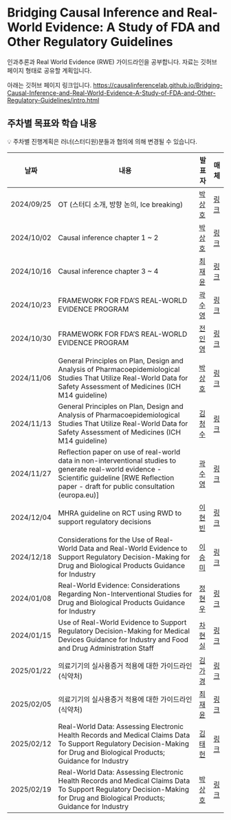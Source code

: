 # Bridging Causal Inference and Real-World Evidence: A Study of FDA and Other Regulatory Guidelines
인과추론과 Real World Evidence (RWE) 가이드라인을 공부합니다. 자료는 깃허브 페이지 형태로 공유할 계획입니다.

아래는 깃허브 페이지 링크입니다.
https://causalinferencelab.github.io/Bridging-Causal-Inference-and-Real-World-Evidence-A-Study-of-FDA-and-Other-Regulatory-Guidelines/intro.html

## 주차별 목표와 학습 내용
💡 주차별 진행계획은 러너(스터디원)분들과 협의에 의해 변경될 수 있습니다.

| 날짜 | 내용 | 발표자 | 매체 | 
| ----- | ----- | -------- | ----- |
| 2024/09/25 | OT (스터디 소개, 방향 논의, Ice breaking) | [박상호](https://www.linkedin.com/in/shstat1729/) | [링크]() | 
| 2024/10/02 | Causal inference chapter 1 ~ 2  | [박상호](https://www.linkedin.com/in/shstat1729/) | [링크](https://causalinferencelab.github.io/Causal-Inference-with-Python/landing-page.html) | 
| 2024/10/16 | Causal inference chapter 3 ~ 4  | [최재윤](https://www.linkedin.com/in/jaeyun-choi-0b64292a0/) | [링크](https://causalinferencelab.github.io/Causal-Inference-with-Python/landing-page.html) | 
| 2024/10/23 | FRAMEWORK FOR FDA’S REAL-WORLD EVIDENCE PROGRAM | [곽수영](https://www.linkedin.com/in/systat/) | [링크](https://www.fda.gov/media/120060/download?attachment) | 
| 2024/10/30 | FRAMEWORK FOR FDA’S REAL-WORLD EVIDENCE PROGRAM | [전인영](https://www.linkedin.com/in/inyoungjun/) | [링크](https://www.fda.gov/media/120060/download?attachment) | 
| 2024/11/06 | General Principles on Plan, Design and Analysis of Pharmacoepidemiological Studies That Utilize Real-World Data for Safety Assessment of Medicines (ICH M14 guideline) | [박상호](https://www.linkedin.com/in/shstat1729/) | [링크](https://database.ich.org/sites/default/files/ICH_M14_Step3_DraftGuideline_2024_0521.pdf) | 
| 2024/11/13 | General Principles on Plan, Design and Analysis of Pharmacoepidemiological Studies That Utilize Real-World Data for Safety Assessment of Medicines (ICH M14 guideline) | [김청수](https://www.linkedin.com/in/chungsoo-kim-42419b175/) | [링크](https://database.ich.org/sites/default/files/ICH_M14_Step3_DraftGuideline_2024_0521.pdf) | 
| 2024/11/27 | Reflection paper on use of real-world data in non-interventional studies to generate real-world evidence - Scientific guideline [RWE Reflection paper - draft for public consultation (europa.eu)] | [곽수영](https://www.linkedin.com/in/systat/) | [링크](https://www.ema.europa.eu/en/documents/scientific-guideline/reflection-paper-use-real-world-data-non-interventional-studies-generate-real-world-evidence_en.pdf) | 
| 2024/12/04 | MHRA guideline on RCT using RWD to support regulatory decisions | [이현빈]() | [링크](https://www.gov.uk/government/publications/mhra-guidance-on-the-use-of-real-world-data-in-clinical-studies-to-support-regulatory-decisions/mhra-guideline-on-randomised-controlled-trials-using-real-world-data-to-support-regulatory-decisions) | 
| 2024/12/18 | Considerations for the Use of Real-World Data and Real-World Evidence to Support Regulatory Decision-Making for Drug and Biological Products Guidance for Industry | [이승미](https://www.linkedin.com/in/seung-mi-lee-b7600594/) | [링크](https://www.fda.gov/media/171667/download) | 
| 2024/01/08 | Real-World Evidence: Considerations Regarding Non-Interventional Studies for Drug and Biological Products Guidance for Industry | [정현우](https://www.linkedin.com/in/vvoo/) | [링크](https://www.fda.gov/media/177128/download) | 
| 2024/01/15 | Use of Real-World Evidence to Support Regulatory Decision-Making for Medical Devices Guidance for Industry and Food and Drug Administration Staff | [차현실](https://www.linkedin.com/in/hyunsil-cha-a2b0701a9/) | [링크](https://www.fda.gov/media/99447/download) | 
| 2025/01/22 | 의료기기의 실사용증거 적용에 대한 가이드라인 (식약처) | [김가경]() | [링크](https://www.mfds.go.kr/brd/m_1060/view.do?seq=14328)| 
| 2025/02/05 | 의료기기의 실사용증거 적용에 대한 가이드라인 (식약처) | [최재윤](https://www.linkedin.com/in/jaeyun-choi-0b64292a0/) | [링크](https://www.mfds.go.kr/brd/m_1060/view.do?seq=14328)| 
| 2025/02/12 | Real-World Data: Assessing Electronic Health Records and Medical Claims Data To Support Regulatory Decision-Making for Drug and Biological Products; Guidance for Industry | [김태헌](https://www.linkedin.com/in/%ED%83%9C%ED%97%8C-%EA%B9%80-a64079278/) | [링크](https://www.fda.gov/media/152503/download) | 
| 2025/02/19 | Real-World Data: Assessing Electronic Health Records and Medical Claims Data To Support Regulatory Decision-Making for Drug and Biological Products; Guidance for Industry | [박상호](https://www.linkedin.com/in/shstat1729/) | [링크](https://www.fda.gov/media/152503/download) | 
